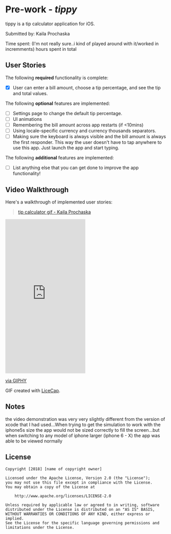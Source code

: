 # Pre-work - *tippy*

tippy is a tip calculator application for iOS.

Submitted by: Kaila Prochaska

Time spent: (I'm not really sure..i kind of played around with it/worked in incremments) hours spent in total

## User Stories

The following **required** functionality is complete:

* [x] User can enter a bill amount, choose a tip percentage, and see the tip and total values.

The following **optional** features are implemented:
* [ ] Settings page to change the default tip percentage.
* [ ] UI animations
* [ ] Remembering the bill amount across app restarts (if <10mins)
* [ ] Using locale-specific currency and currency thousands separators.
* [ ] Making sure the keyboard is always visible and the bill amount is always the first responder. This way the user doesn't have to tap anywhere to use this app. Just launch the app and start typing.

The following **additional** features are implemented:

- [ ] List anything else that you can get done to improve the app functionality!

## Video Walkthrough 

Here's a walkthrough of implemented user stories:

<blockquote class="imgur-embed-pub" lang="en" data-id="a/WJnf6MP"><a href="//imgur.com/WJnf6MP">tip calculator gif - Kaila Prochaska</a></blockquote><script async src="//s.imgur.com/min/embed.js" charset="utf-8"></script>

<iframe src="https://giphy.com/embed/1oF1NVaQE9zHyQJyZr" width="249" height="480" frameBorder="0" class="giphy-embed" allowFullScreen></iframe><p><a href="https://giphy.com/gifs/1oF1NVaQE9zHyQJyZr">via GIPHY</a></p>

GIF created with [LiceCap](http://www.cockos.com/licecap/).

## Notes

the video demonstration was very very slightly different from the version of xcode that I had used...When trying to get the simulation to work with the iphone5s size the app would not be sized correctly to fill the screen...but when switching to any model of iphone larger (iphone 6 - X) the app was able to be viewed normally

## License

    Copyright [2018] [name of copyright owner]

    Licensed under the Apache License, Version 2.0 (the "License");
    you may not use this file except in compliance with the License.
    You may obtain a copy of the License at

        http://www.apache.org/licenses/LICENSE-2.0

    Unless required by applicable law or agreed to in writing, software
    distributed under the License is distributed on an "AS IS" BASIS,
    WITHOUT WARRANTIES OR CONDITIONS OF ANY KIND, either express or implied.
    See the License for the specific language governing permissions and
    limitations under the License.
